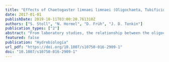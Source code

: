 ```yaml
---
title: "Effects of Chaetogaster limnaei limnaei (Oligochaeta, Tubificidae) on freshwater snail communities"
date: 2017-01-01
publishDate: 2019-10-11T03:00:20.761310Z
authors: ["S. Stoll", "N. Hormel", "D. Früh", "J. D. Tonkin"]
publication_types: ["2"]
abstract: "From laboratory studies, the relationship between the oligochaete Chaetogaster limnaei limnaei (CL) and its freshwater snail hosts is known to be context-dependent, ranging from mutualistic to parasitic. We monitored snail communities of seven streams in Germany during three seasons of a year and investigated infestation by CL. Some snail species never were infested. In snail species that were infested, size, substratum type, oxygen concentration and species identity were the most important variables explaining the variance in CL infestation. Independent of individual snail size, Bithynia tentaculata, Ancylus fluviatilis and Acroloxus lacustris showed the highest CL abundances. Across species, CL abundances were highest in large individuals on silty substratum at well-oxygenated sites. Reproductive success of snail populations was estimated from proportion of juveniles in populations. This measure of reproductive success of snail populations was inversely related with CL infestation level. These results suggest that CL infestation affects aquatic snails at the population and community level in the field. Differential infestation levels and different impacts of CL infestation between species lead to an asymmetric distribution of positive and negative effects among all snail species present in a habitat. Thus, CL may be an overlooked agent in structuring snail communities."
featured: false
publication: "Hydrobiologia"
url_pdf: "https://doi.org/10.1007/s10750-016-2909-1"
doi: "10.1007/s10750-016-2909-1"
---
```


